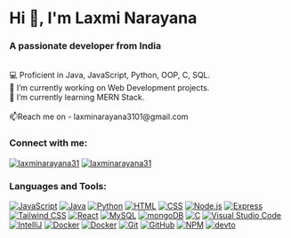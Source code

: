 <h1 align="left">Hi 👋, I'm Laxmi Narayana</h1>
<h3 align="left">A passionate developer from India</h3><br>💻 Proficient in Java, JavaScript, Python, OOP, C, SQL.<br>🔭 I’m currently working on Web Development projects.<br>🌱 I’m currently learning MERN Stack. <br><br>📫Reach me on - laxminarayana3101@gmail.com

<h3 align="left">Connect with me:</h3>
<p align="left">
<a href="https://www.linkedin.com/in/laxminarayana31/" target="_blank"><img align="center" src="https://skillicons.dev/icons?i=linkedin" alt="laxminarayana31"/></a>
<a href="https://twitter.com/Shiva_131" target="_blank"><img align="center" src="https://skillicons.dev/icons?i=twitter" alt="laxminarayana31"/></a>
</p>

<h3 align="left">Languages and Tools:</h3>
<p align="left">
  <a href="https://www.javascript.com" target="_blank"><img  src="https://skillicons.dev/icons?i=js" alt="JavaScript"/></a>
  <a href="https://www.java.com" target="_blank"><img src="https://skillicons.dev/icons?i=java" alt="Java"/></a>
  <a href="https://www.python.org" target="_blank"><img  src="https://skillicons.dev/icons?i=python" alt="Python"/></a>
  <a href="https://html.spec.whatwg.org/multipage/" target="_blank"><img  src="https://skillicons.dev/icons?i=html" alt="HTML"/></a>
  <a href="https://www.w3.org/Style/CSS/Overview.en.html" target="_blank"><img  src="https://skillicons.dev/icons?i=css" alt="CSS"/></a>
  <a href="https://nodejs.org/" target="_blank"><img  src="https://skillicons.dev/icons?i=nodejs" alt="Node.js"/></a>
  <a href="https://expressjs.com/" target="_blank"><img  src="https://skillicons.dev/icons?i=express" alt="Express"/></a>
  <a href="https://tailwindcss.com/" target="_blank"><img  src="https://skillicons.dev/icons?i=tailwind" alt="Tailwind CSS"/></a>
  <a href="https://reactjs.org/" target="_blank"><img src="https://skillicons.dev/icons?i=react" alt="React"/></a>
  <a href="https://www.mysql.com/" target="_blank"><img  src="https://skillicons.dev/icons?i=mysql" alt="MySQL"/></a>
  <a href="https://www.mongodb.com/" target="_blank"><img  src="https://skillicons.dev/icons?i=mongodb" alt="mongoDB"/></a>
  <a href="https://www.cprogramming.com/" target="_blank"><img src="https://skillicons.dev/icons?i=c" alt="C"/></a>
  <a href="https://code.visualstudio.com/" target="_blank"><img src="https://skillicons.dev/icons?i=vscode" alt="Visual Studio Code"/></a>
  <a href="https://www.jetbrains.com/idea/" target="_blank"><img src="https://skillicons.dev/icons?i=idea" alt="IntelliJ"/></a>
  <a href="https://www.docker.com/" target="_blank"><img  src="https://skillicons.dev/icons?i=docker" alt="Docker"/></a>
  <a href="https://www.postman.com/" target="_blank"><img  src="https://skillicons.dev/icons?i=postman" alt="Docker"/></a>
  <a href="https://git-scm.com/" target="_blank"><img  src="https://skillicons.dev/icons?i=git" alt="Git"/></a>
  <a href="https://github.com/" target="_blank"><img  src="https://skillicons.dev/icons?i=github" alt="GitHub"/></a>
  <a href="https://www.npmjs.com/" target="_blank"><img  src="https://skillicons.dev/icons?i=npm" alt="NPM"/></a>
  <a href="https://dev.to/laxminarayana31" target="_blank"><img  src="https://skillicons.dev/icons?i=devto" alt="devto"/></a>
</p>


<!--
# 📊 GitHub Stats:
![]([https://github-readme-stats.vercel.app/api?username=LaxmiNarayana31&theme=dark&hide_border=false&include_all_commits=false&count_private=false])<br/>
![](https://github-readme-streak-stats.herokuapp.com/?user=LaxmiNarayana31/&theme=dark&hide_border=false)<br/>
![](https://github-readme-stats.vercel.app/api/top-langs/?username=LaxmiNarayana31&theme=dark&hide_border=false&include_all_commits=false&count_private=false&layout=compact)

### ✍️ Random Dev Quote
![](https://quotes-github-readme.vercel.app/api?type=horizontal&theme=dark)
-->
